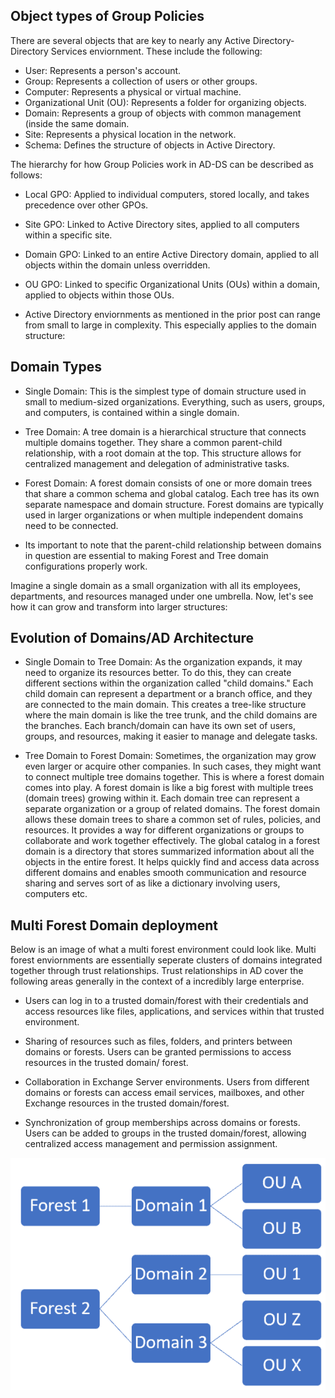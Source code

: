 ## Object types of Group Policies 
There are several objects that are key to nearly any Active Directory-Directory Services enviornment. These include the following:

* User: Represents a person's account.
* Group: Represents a collection of users or other groups.
* Computer: Represents a physical or virtual machine.
* Organizational Unit (OU): Represents a folder for organizing objects.
* Domain: Represents a group of objects with common management (inside the same domain.
* Site: Represents a physical location in the network.
* Schema: Defines the structure of objects in Active Directory.

The hierarchy for how Group Policies work in AD-DS can be described as follows:
* Local GPO: Applied to individual computers, stored locally, and takes precedence over other GPOs.

* Site GPO: Linked to Active Directory sites, applied to all computers within a specific site.

* Domain GPO: Linked to an entire Active Directory domain, applied to all objects within the domain unless overridden.

* OU GPO: Linked to specific Organizational Units (OUs) within a domain, applied to objects within those OUs.

* Active Directory enviornments as mentioned in the prior post can range from small to large in complexity. This especially applies to the domain structure:

## Domain Types
* Single Domain: This is the simplest type of domain structure used in small to medium-sized organizations. Everything, such as users, groups, and computers, is contained within a single domain.

* Tree Domain: A tree domain is a hierarchical structure that connects multiple domains together. They share a common parent-child relationship, with a root domain at the top. This structure allows for centralized management and delegation of administrative tasks.

* Forest Domain: A forest domain consists of one or more domain trees that share a common schema and global catalog. Each tree has its own separate namespace and domain structure. Forest domains are typically used in larger organizations or when multiple independent domains need to be connected.

* Its important to note that the parent-child relationship between domains in question are essential to making Forest and Tree domain configurations properly work. 

Imagine a single domain as a small organization with all its employees, departments, and resources managed under one umbrella. Now, let's see how it can grow and transform into larger structures:

## Evolution of Domains/AD Architecture 

* Single Domain to Tree Domain:
As the organization expands, it may need to organize its resources better. To do this, they can create different sections within the organization called "child domains." Each child domain can represent a department or a branch office, and they are connected to the main domain.
This creates a tree-like structure where the main domain is like the tree trunk, and the child domains are the branches. Each branch/domain can have its own set of users, groups, and resources, making it easier to manage and delegate tasks.

* Tree Domain to Forest Domain:
Sometimes, the organization may grow even larger or acquire other companies. In such cases, they might want to connect multiple tree domains together. This is where a forest domain comes into play.
A forest domain is like a big forest with multiple trees (domain trees) growing within it. Each domain tree can represent a separate organization or a group of related domains. The forest domain allows these domain trees to share a common set of rules, policies, and resources. It provides a way for different organizations or groups to collaborate and work together effectively. The global catalog in a forest domain is a directory that stores summarized information about all the objects in the entire forest. It helps quickly find and access data across different domains and enables smooth communication and resource sharing and serves sort of as like a dictionary involving users, computers etc. 

##  Multi Forest Domain deployment

Below is an image of what a multi forest environment could look like. Multi forest enviornments are essentially seperate clusters of domains integrated together through trust relationships. Trust relationships in AD cover the following areas generally in the context of a incredibly large enterprise.

* Users can log in to a trusted domain/forest with their credentials and access resources like files, applications, and services within that trusted environment.

* Sharing of resources such as files, folders, and printers between domains or forests. Users can be granted permissions to access resources in the trusted domain/ forest.

* Collaboration in Exchange Server environments. Users from different domains or forests can access email services, mailboxes, and other Exchange resources in the trusted domain/forest.

* Synchronization of group memberships across domains or forests. Users can be added to groups in the trusted domain/forest, allowing centralized access management and permission assignment.


![Multiple-AD-forests-and-domains-600x442.png](/Multiple-AD-forests-and-domains-600x442.png)




